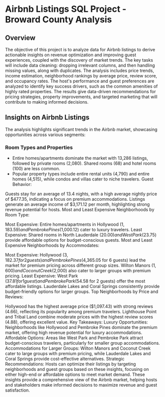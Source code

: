 # Airbnb Listings SQL Project - Broward County Analysis

## Overview
The objective of this project is to analyze data for Airbnb listings to derive actionable insights on revenue optimization and improving guest experiences, coupled with the discovery of market trends. The key tasks will include data cleaning: dropping irrelevant columns, and then handling missing values, along with duplicates. The analysis includes price trends, income estimation, neighborhood rankings by average price, review score, and occupancy rates. The host's performance and guest preferences are analyzed to identify key success drivers, such as the common amenities of highly rated properties. The results give data-driven recommendations for pricing strategies, property improvements, and targeted marketing that will contribute to making informed decisions.

## Insights on Airbnb Listings
The analysis highlights significant trends in the Airbnb market, showcasing opportunities across various segments:

### **Room Types and Properties**

- Entire homes/apartments dominate the market with 13,286 listings, followed by private rooms (2,080). Shared rooms (68) and hotel rooms (100) are less common.
- Popular property types include entire rental units (4,790) and entire homes (4,515), while condos and villas cater to niche travelers.
Guest Behavior:

Guests stay for an average of 13.4 nights, with a high average nightly price of $477.35, indicating a focus on premium accommodations.
Listings generate an average income of $3,171.12 per month, highlighting strong revenue potential for hosts.
Most and Least Expensive Neighborhoods by Room Type:

Most Expensive: Entire homes/apartments in Hollywood ($1,183.59) and Pembroke Pines ($1,000.12) cater to luxury travelers.
Least Expensive: Shared rooms in North Lauderdale ($20.00) and West Park ($23.75) provide affordable options for budget-conscious guests.
Most and Least Expensive Neighborhoods by Accommodates:

Most Expensive: Hollywood ($3,182.37 for 2 guests) and Pembroke Pines ($4,365.05 for 6 guests) lead the market for premium pricing across different group sizes. Wilton Manors ($1,600) and Coconut Creek ($2,000) also cater to larger groups with premium pricing.
Least Expensive: West Park ($37.81 for 1 guest) and Pembroke Park ($54.58 for 2 guests) offer the most affordable listings. Lauderdale Lakes and Coral Springs consistently provide budget-friendly options for larger groups.
Top Neighborhoods by Price and Reviews:

Hollywood has the highest average price ($1,097.43) with strong reviews (4.66), reflecting its popularity among premium travelers.
Lighthouse Point and Tribal Land combine moderate prices with the highest review scores (4.88), offering excellent value.
Key Takeaways:
Luxury Opportunities: Neighborhoods like Hollywood and Pembroke Pines dominate the premium market, offering high revenue potential for luxury accommodations.
Affordable Options: Areas like West Park and Pembroke Park attract budget-conscious travelers, particularly for smaller group accommodations.
Accommodations for Larger Groups: Wilton Manors and Coconut Creek cater to large groups with premium pricing, while Lauderdale Lakes and Coral Springs provide cost-effective alternatives.
Strategic Recommendations: Hosts can optimize their listings by targeting neighborhoods and guest groups based on these insights, focusing on either high-end or affordable options to meet market demand.
These insights provide a comprehensive view of the Airbnb market, helping hosts and stakeholders make informed decisions to maximize revenue and guest satisfaction.
